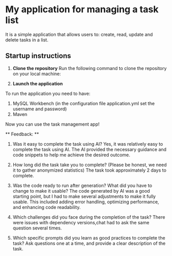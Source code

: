 # My application for managing a task list

It is a simple application that allows users to:
create, read, update and delete tasks in a list.

## Startup instructions

1. **Clone the repository**
   Run the following command to clone the repository on your local machine:
  

2. **Launch the application**

To run the application you need to have:

1. MySQL Workbench
   (in the configuration file application.yml set the username and password)
2. Maven

Now you can use the task management app!

** Feedback: **

1. Was it easy to complete the task using AI?
   Yes, it was relatively easy to complete the task using AI. The AI provided the necessary guidance and code snippets
   to help me achieve the desired outcome.

2. How long did the task take you to complete? (Please be honest, we need it to gather anonymized statistics)
   The task took approximately 2 days to complete.

3. Was the code ready to run after generation? What did you have to change to make it usable?
   The code generated by AI was a good starting point, but I had to make several adjustments to make it fully usable.
   This
   included adding error handling, optimizing performance, and enhancing code readability.

4. Which challenges did you face during the completion of the task?
   There were issues with dependency versions,chat had to ask the same question several times.

5. Which specific prompts did you learn as good practices to complete the task?
   Ask questions one at a time, and provide a clear description of the task.

